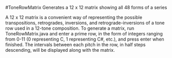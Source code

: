 #ToneRowMatrix
Generates a 12 x 12 matrix showing all 48 forms of a series 

A 12 x 12 matrix is a convenient way of representing the possible transpositions, retrogrades, inversions, and retrograde-inversions of a tone row used in a 12-tone composition. To generate a matrix, run ToneRowMatrix.java and enter a prime row, in the form of integers ranging from 0-11 (0 representing C, 1 representing C#, etc.), and press enter when finished. The intervals between each pitch in the row, in half steps descending, will be displayed along with the matrix.